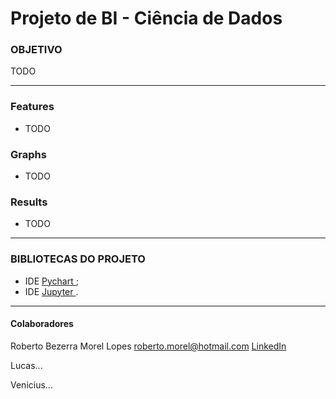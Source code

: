 # Projeto de BI - Ciência de Dados

### OBJETIVO
TODO

----------------------------

### Features 
- TODO

### Graphs
- TODO

### Results
- TODO

----------------------------

### BIBLIOTECAS DO PROJETO
* IDE [ Pychart ](https://www.jetbrains.com/pt-br/pycharm/);
* IDE [ Jupyter ](https://jupyter.org/).

----------------------------
#### Colaboradores
Roberto Bezerra Morel Lopes
roberto.morel@hotmail.com
[ LinkedIn ](https://www.linkedin.com/in/roberto-morel-6b9065193/)

Lucas...

Venicius...
